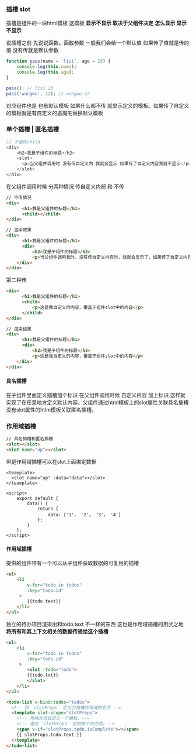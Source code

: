 ### 插槽 slot

插槽是组件的一块html模板 这模板 **显示不显示 取决于父组件决定**   **怎么显示 显示不显示** 



说插槽之前 先说说函数。函数参数 一般我们会给一个默认值 如果传了值就是传的值 没有传就是默认参数

```javascript
function pass(name = 'lisi', age = 23) {
	console.log(this.name);
    console.log(this.age);
}

pass(); // lisi 23
pass('wangwu', 12); // wangwu 12
```

对应组件也是 也有默认模板 如果什么都不传 就显示定义的模板。如果传了自定义的模板就是有自定义的恶魔吧替换默认模板



### 单个插槽 | 匿名插槽

```javascript
// 子组件child
<div>
    <h2>我是子组件的标题</h2>
	<slot>
      <p>当父组件调用时 没有传自定义内 我就会显示 如果传了自定义内容我就不显示</p>
    </slot>
</div>
```



在父组件调用时候 分两种情况 传自定义内部 和 不传

```html
// 不传情况
<div>
      <h1>我是父组件的标题</h1>
      <child></child>
</div>

// 渲染效果
<div>
      <h1>我是父组件的标题</h1>
      <div>
          <h2>我是子组件的标题</h2>
          <p>当父组件调用我时，没有传自定义内容时，我就会显示了，如果传了自定义内容，我就不显示了。</p>
    </div>
</div>
```

第二种传

```html
<div>
      <h1>我是父组件的标题</h1>
      <child>
          <p>这是我自定义的内容，覆盖子组件slot中的内容</p>
      </child>
</div>

// 渲染结果
<div>
      <h1>我是父组件的标题</h1>
      <div>
          <h2>我是子组件的标题</h2>
          <p>这是我自定义的内容，覆盖子组件slot中的内容</p>
    </div>
</div>
```



#### 具名插槽

在子组件里面定义插槽加个标识 在父组件调用时候 自定义内容 加上标识 这样就实现了在任意地方定义默认内容。父组件通过html模板上的slot属性关联具名插槽 没有slot属性的htlm模板关联匿名插槽。



### 作用域插槽

```html
// 具名插槽和匿名插槽
<slot></slot>
<slot name="up"></slot>
```



但是作用域插槽可以在slot上面绑定数据

```vue
<teamplate>
  <slot name="up" :data="data"></slot>
</teamplate>

<script>
    export default {
        data() {
            return {
                data: ['1'， '2'， '3'， '4']
            };
        }
    };
</script>

```



#### 作用域插槽

提供的组件带有一个可以从子组件获取数据的可复用的插槽 

```html
<ul>
    <li
        v-for="todo in todos"
      	:key="todo.id"
     >
        {{todo.text}}
    </li>
</ul>
```

独立的待办项目渲染出和todo.text 不一样的东西 这也是作用域插槽的用武之地 **将所有和其上下文相关的数据传递给这个插槽**

```html
<ul>
    <li
        v-for="todo in todos"
      	:key="todo.id"
     >
        <slot :todo="todo">
        {{todo.txt}}
        </slot>
    </li>
</ul>

<todo-list v-bind:todos="todos">
  <!-- 将 `slotProps` 定义为插槽作用域的名字 -->
  <template slot-scope="slotProps">
    <!-- 为待办项自定义一个模板，-->
    <!-- 通过 `slotProps` 定制每个待办项。-->
    <span v-if="slotProps.todo.isComplete">✓</span>
    {{ slotProps.todo.text }}
  </template>
</todo-list>

```















